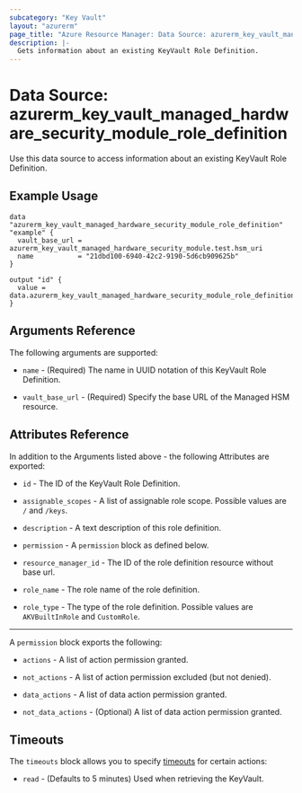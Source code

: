 ```yaml
---
subcategory: "Key Vault"
layout: "azurerm"
page_title: "Azure Resource Manager: Data Source: azurerm_key_vault_managed_hardware_security_module_role_definition"
description: |-
  Gets information about an existing KeyVault Role Definition.
---
```


# Data Source: azurerm_key_vault_managed_hardware_security_module_role_definition

Use this data source to access information about an existing KeyVault Role Definition.

## Example Usage

```hcl
data "azurerm_key_vault_managed_hardware_security_module_role_definition" "example" {
  vault_base_url = azurerm_key_vault_managed_hardware_security_module.test.hsm_uri
  name           = "21dbd100-6940-42c2-9190-5d6cb909625b"
}

output "id" {
  value = data.azurerm_key_vault_managed_hardware_security_module_role_definition.example.resource_manager_id
}
```

## Arguments Reference

The following arguments are supported:

* `name` - (Required) The name in UUID notation of this KeyVault Role Definition.

* `vault_base_url` - (Required) Specify the base URL of the Managed HSM resource.

## Attributes Reference

In addition to the Arguments listed above - the following Attributes are exported: 

* `id` - The ID of the KeyVault Role Definition.

* `assignable_scopes` - A list of assignable role scope. Possible values are `/` and `/keys`.

* `description` - A text description of this role definition.

* `permission` - A `permission` block as defined below.

* `resource_manager_id` - The ID of the role definition resource without base url.

* `role_name` - The role name of the role definition.

* `role_type` - The type of the role definition. Possible values are `AKVBuiltInRole` and `CustomRole`.

---

A `permission` block exports the following:

* `actions` - A list of action permission granted.

* `not_actions` - A list of action permission excluded (but not denied).

* `data_actions` - A list of data action permission granted.

* `not_data_actions` - (Optional) A list of data action permission granted.

## Timeouts

The `timeouts` block allows you to specify [timeouts](https://www.terraform.io/language/resources/syntax#operation-timeouts) for certain actions:

* `read` - (Defaults to 5 minutes) Used when retrieving the KeyVault.
